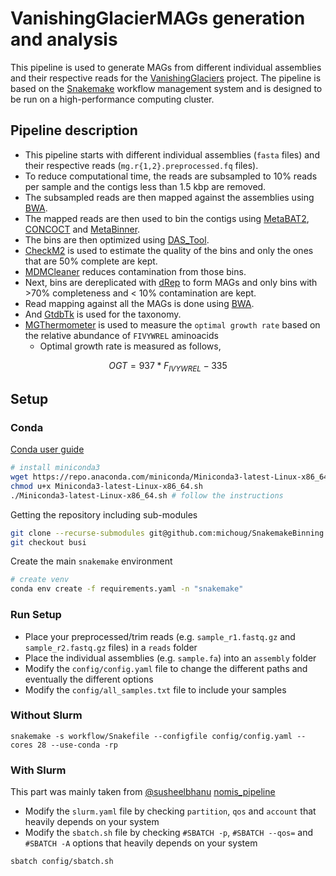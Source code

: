 # VanishingGlacierMAGs generation and analysis

This pipeline is used to generate MAGs from different individual assemblies and their respective reads for the [VanishingGlaciers](https://www.glacierstreams.ch/) project. The pipeline is based on the [Snakemake](https://snakemake.readthedocs.io/en/stable/) workflow management system and is designed to be run on a high-performance computing cluster.

## Pipeline description

- This pipeline starts with different individual assemblies (`fasta` files) and their respective reads (`mg.r{1,2}.preprocessed.fq` files).
- To reduce computational time, the reads are subsampled to 10% reads per sample and the contigs less than 1.5 kbp are removed.
- The subsampled reads are then mapped against the assemblies using [BWA](https://github.com/lh3/bwa).
- The mapped reads are then used to bin the contigs using [MetaBAT2](https://bitbucket.org/berkeleylab/metabat/src/master/), [CONCOCT](https://github.com/BinPro/CONCOCT) and [MetaBinner](https://github.com/ziyewang/MetaBinner).
- The bins are then optimized using [DAS_Tool](https://github.com/cmks/DAS_Tool).
- [CheckM2](https://github.com/chklovski/CheckM2) is used to estimate the quality of the bins and only the ones that are 50% complete are kept.
- [MDMCleaner](https://github.com/KIT-IBG-5/mdmcleaner) reduces contamination from those bins.
- Next, bins are dereplicated with [dRep](https://github.com/MrOlm/drep) to form MAGs and only bins with >70% completeness and < 10% contamination are kept.
- Read mapping against all the MAGs is done using [BWA](https://github.com/lh3/bwa). 
- And [GtdbTk](https://github.com/Ecogenomics/GTDBTk) is used for the taxonomy.
- [MGThermometer](https://doi.org/10.1101/2022.07.14.499854) is used to measure the `optimal growth rate` based on the relative abundance of `FIVYWREL` aminoacids
  - Optimal growth rate is measured as follows,
```math
OGT = 937 * F_{IVYWREL} − 335
```


## Setup

### Conda

[Conda user guide](https://docs.conda.io/projects/conda/en/latest/user-guide/index.html)

```bash
# install miniconda3
wget https://repo.anaconda.com/miniconda/Miniconda3-latest-Linux-x86_64.sh
chmod u+x Miniconda3-latest-Linux-x86_64.sh
./Miniconda3-latest-Linux-x86_64.sh # follow the instructions
```

Getting the repository including sub-modules
```bash
git clone --recurse-submodules git@github.com:michoug/SnakemakeBinning.git
git checkout busi
```

Create the main `snakemake` environment

```bash
# create venv
conda env create -f requirements.yaml -n "snakemake"
```

### Run Setup
* Place your preprocessed/trim reads (e.g. `sample_r1.fastq.gz` and `sample_r2.fastq.gz` files) in a `reads` folder
* Place the individual assemblies (e.g. `sample.fa`) into an `assembly` folder
* Modify the `config/config.yaml` file to change the different paths and eventually the different options
* Modify the `config/all_samples.txt` file to include your samples

### Without Slurm

`snakemake -s workflow/Snakefile --configfile config/config.yaml --cores 28 --use-conda -rp`

### With Slurm

This part was mainly taken from [@susheelbhanu](https://github.com/susheelbhanu/) [nomis_pipeline](https://github.com/susheelbhanu/nomis_pipeline)

* Modify the `slurm.yaml` file by checking `partition`, `qos` and `account` that heavily depends on your system
* Modify the `sbatch.sh` file by checking `#SBATCH -p`, `#SBATCH --qos=` and `#SBATCH -A` options that heavily depends on your system

`sbatch config/sbatch.sh`

